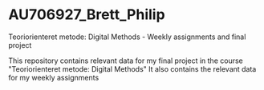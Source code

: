 # AU706927_Brett_Philip

Teoriorienteret metode: Digital Methods - 
Weekly assignments and final project 

This repository contains relevant data for my final project in the course "Teoriorienteret metode: Digital Methods" It also contains the relevant data for my weekly assignments
